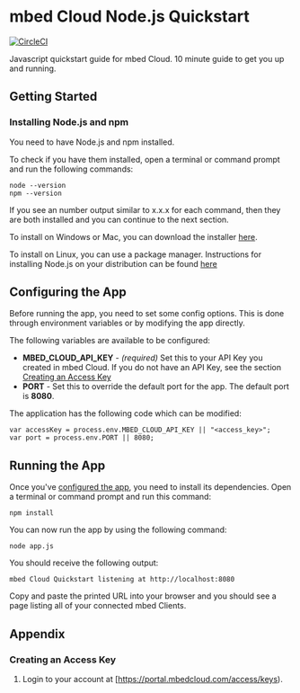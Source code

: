 # mbed Cloud Node.js Quickstart

[![CircleCI](https://circleci.com/gh/ARMmbed/mbed-cloud-sdk-javascript-quickstart/tree/master.svg?style=shield&circle-token=b89e3cc6281d5aa7cd95021d0969c60456603ce6)](https://circleci.com/gh/ARMmbed/mbed-cloud-sdk-javascript-quickstart/tree/master)

Javascript quickstart guide for mbed Cloud. 10 minute guide to get you up and running.

## Getting Started

### Installing Node.js and npm

You need to have Node.js and npm installed.

To check if you have them installed, open a terminal or command prompt and run the following commands:

```
node --version
npm --version
```

If you see an number output similar to x.x.x for each command, then they are both installed and you can continue to the next section.

To install on Windows or Mac, you can download the installer [here](https://nodejs.org/en/download).

To install on Linux, you can use a package manager. Instructions for installing Node.js on your distribution can be found [here](https://nodejs.org/en/download/package-manager)

## Configuring the App

Before running the app, you need to set some config options. This is done through environment variables or by modifying the app directly.

The following variables are available to be configured:

- **MBED_CLOUD_API_KEY** - *(required)* Set this to your API Key you created in mbed Cloud. If you do not have an API Key, see the section [Creating an Access Key](#creating-an-access-key)
- **PORT** - Set this to override the default port for the app. The default port is **8080**.

The application has the following code which can be modified:

```
var accessKey = process.env.MBED_CLOUD_API_KEY || "<access_key>";
var port = process.env.PORT || 8080;
```

## Running the App

Once you've [configured the app](#configuring-the-app), you need to install its dependencies. Open a terminal or command prompt and run this command:
```
npm install
```

You can now run the app by using the following command:

```
node app.js
```

You should receive the following output:

```
mbed Cloud Quickstart listening at http://localhost:8080
```

Copy and paste the printed URL into your browser and you should see a page listing all of your connected mbed Clients.

## Appendix

### Creating an Access Key

1. Login to your account at [https://portal.mbedcloud.com/access/keys).
